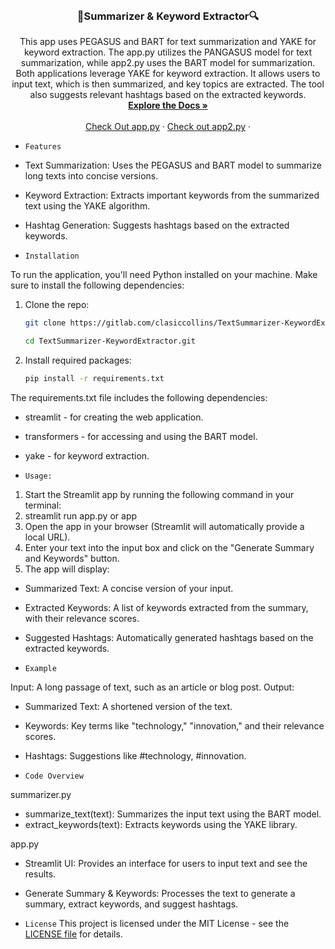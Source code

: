 

<br />
<div align="center">
  
  </a>

<h3 align="center"> 📝Summarizer & Keyword Extractor🔍</h3>

  <p align="center">
    This app uses PEGASUS and BART for text summarization and YAKE for keyword extraction.
    The app.py utilizes the PANGASUS model for text summarization, while app2.py uses the BART model for summarization. Both applications leverage YAKE for keyword   extraction. It allows users to input text, which is then summarized, and key topics are extracted. The tool also suggests relevant hashtags based   on the extracted keywords.
    <br />
    <a href="https://github.com/ClassicCollins/TextSummarizer-KeywordExtractor"><strong>Explore the Docs »</strong></a>
    <br />
    <br />
    <a href="https://summarizer-extractor2.streamlit.app/">Check Out app.py</a>
    ·
    <a href="https://summarizer-extractor.streamlit.app/">Check out app2.py</a>
    ·
  </p>
</div>


- `Features`
  
- Text Summarization: Uses the PEGASUS and BART model to summarize long texts into concise versions.
- Keyword Extraction: Extracts important keywords from the summarized text using the YAKE algorithm.
- Hashtag Generation: Suggests hashtags based on the extracted keywords.

- `Installation`

To run the application, you'll need Python installed on your machine. Make sure to install the following dependencies:
1. Clone the repo:
   ```sh
   git clone https://gitlab.com/clasiccollins/TextSummarizer-KeywordExtractor.git
   ```
   ```sh
   cd TextSummarizer-KeywordExtractor.git
   ```
2. Install required packages:
   ```sh
   pip install -r requirements.txt
   ```
The requirements.txt file includes the following dependencies:
  - streamlit - for creating the web application.
  - transformers - for accessing and using the BART model.
  - yake - for keyword extraction.
  
- `Usage:`
1.	Start the Streamlit app by running the following command in your terminal:
2.	streamlit run app.py or app
3.	Open the app in your browser (Streamlit will automatically provide a local URL).
4.	Enter your text into the input box and click on the "Generate Summary and Keywords" button.
5.	The app will display:
  - Summarized Text: A concise version of your input.
  - Extracted Keywords: A list of keywords extracted from the summary, with their relevance scores.
  - Suggested Hashtags: Automatically generated hashtags based on the extracted keywords.

- `Example`

Input:
A long passage of text, such as an article or blog post.
Output:
  - Summarized Text: A shortened version of the text.
  - Keywords: Key terms like "technology," "innovation," and their relevance scores.
  - Hashtags: Suggestions like #technology, #innovation.

- `Code Overview`
  
summarizer.py

  -	summarize_text(text): Summarizes the input text using the BART model.
  - extract_keywords(text): Extracts keywords using the YAKE library.

app.py

  - Streamlit UI: Provides an interface for users to input text and see the results.
  - Generate Summary & Keywords: Processes the text to generate a summary, extract keywords, and suggest hashtags.

- `License`
This project is licensed under the MIT License - see the [LICENSE file](https://github.com/ClassicCollins/TextSummarizer-KeywordExtractor/blob/classic/LICENSE) for details.


